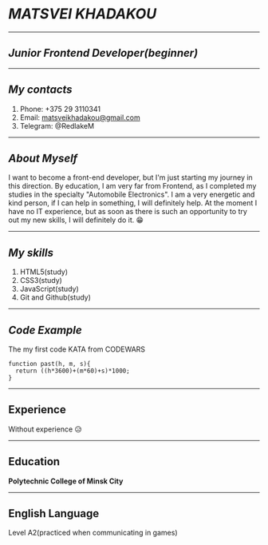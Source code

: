 # ***MATSVEI KHADAKOU***
********

## *Junior Frontend Developer(beginner)*
********

## ***My contacts***

1. Phone: +375 29 3110341
2. Email: matsveikhadakou@gmail.com
3. Telegram: @RedlakeM

********

## *About Myself*

I want to become a front-end developer, but I'm just starting my journey in this direction. By education, I am very far from Frontend, as I completed my studies in the specialty "Automobile Electronics". I am a very energetic and kind person, if I can help in something, I will definitely help.
At the moment I have no IT experience, but as soon as there is such an opportunity to try out my new skills, I will definitely do it. :grin:

********

## ***My skills***

1. HTML5(study)
2. CSS3(study)
3. JavaScript(study)
4. Git and Github(study)

********

## ***Code Example*** 

The my first code KATA from CODEWARS

```
function past(h, m, s){
  return ((h*3600)+(m*60)+s)*1000;
}
```
********

## Experience

Without experience :disappointed_relieved:

********

## Education

**Polytechnic College of Minsk City**

********

## English Language

Level A2(practiced when communicating in games)